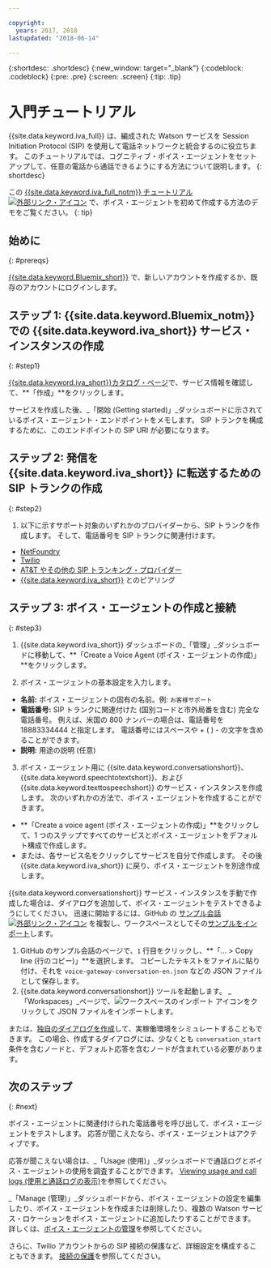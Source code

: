 ```yaml
---

copyright:
  years: 2017, 2018
lastupdated: "2018-06-14"

---
```


{:shortdesc: .shortdesc}
{:new_window: target="_blank"}
{:codeblock: .codeblock}
{:pre: .pre}
{:screen: .screen}
{:tip: .tip}

# 入門チュートリアル
{{site.data.keyword.iva_full}} は、編成された Watson サービスを Session Initiation Protocol (SIP) を使用して電話ネットワークと統合するのに役立ちます。 このチュートリアルでは、コグニティブ・ボイス・エージェントをセットアップして、任意の電話から通話できるようにする方法について説明します。
{: shortdesc}

この [{{site.data.keyword.iva_full_notm}} チュートリアル ![外部リンク・アイコン](../../icons/launch-glyph.svg "外部リンク・アイコン")](https://developer.ibm.com/tv/building-voice-enabled-cognitive-applications-with-watson/) で、ボイス・エージェントを初めて作成する方法のデモをご覧ください。
{: tip}

## 始めに
{: #prereqs}

[{{site.data.keyword.Bluemix_short}}](https://console.bluemix.net/) で、新しいアカウントを作成するか、既存のアカウントにログインします。

## ステップ 1: {{site.data.keyword.Bluemix_notm}} での {{site.data.keyword.iva_short}} サービス・インスタンスの作成
{: #step1}

[{{site.data.keyword.iva_short}}カタログ・ページ](https://console.bluemix.net/catalog/services/voice-agent-with-watson)で、サービス情報を確認して、**「作成」**をクリックします。

サービスを作成した後、_「開始 (Getting started)」_ダッシュボードに示されているボイス・エージェント・エンドポイントをメモします。 SIP トランクを構成するために、このエンドポイントの SIP URI が必要になります。

## ステップ 2: 発信を {{site.data.keyword.iva_short}} に転送するための SIP トランクの作成
{: #step2}

1. 以下に示すサポート対象のいずれかのプロバイダーから、SIP トランクを作成します。 そして、電話番号を SIP トランクに関連付けます。

  * [NetFoundry](connect-SIP.html#NetFoundry-setup)
  * [Twilio](connect-SIP.html#twilio-setup)
  * [AT&T やその他の SIP トランキング・プロバイダー](connect-SIP.html#att-other)
  * [{{site.data.keyword.iva_short}}](connect-SIP.html#peering) とのピアリング

## ステップ 3: ボイス・エージェントの作成と接続
{: #step3}

1. {{site.data.keyword.iva_short}} ダッシュボードの_「管理」_ダッシュボードに移動して、**「Create a Voice Agent (ボイス・エージェントの作成)」**をクリックします。

2. ボイス・エージェントの基本設定を入力します。
  * **名前:** ボイス・エージェントの固有の名前。例: `お客様サポート`
  * **電話番号:** SIP トランクに関連付けた (国別コードと市外局番を含む) 完全な電話番号。 例えば、米国の 800 ナンバーの場合は、電話番号を 18883334444 と指定します。 電話番号にはスペースや + ( ) - の文字を含めることができます。
  * **説明:** 用途の説明 (任意)

3. ボイス・エージェント用に {{site.data.keyword.conversationshort}}、{{site.data.keyword.speechtotextshort}}、および {{site.data.keyword.texttospeechshort}} のサービス・インスタンスを作成します。 次のいずれかの方法で、ボイス・エージェントを作成することができます。
  * **「Create a voice agent (ボイス・エージェントの作成)」**をクリックして、1 つのステップですべてのサービスとボイス・エージェントをデフォルト構成で作成します。
  * または、各サービス名をクリックしてサービスを自分で作成します。 その後 {{site.data.keyword.iva_short}} に戻り、ボイス・エージェントを別途作成します。

   {{site.data.keyword.conversationshort}} サービス・インスタンスを手動で作成した場合は、ダイアログを追加して、ボイス・エージェントをテストできるようにしてください。  迅速に開始するには、GitHub の [サンプル会話 ![外部リンク・アイコン](../../icons/launch-glyph.svg "外部リンク・アイコン")](https://github.com/WASdev/sample.voice.gateway/blob/master/conversation/voice-gateway-conversation-en.json) を複製し、ワークスペースとしてその[サンプルをインポート](../conversation/configure-workspace.html#creating-workspaces)します。

   1. GitHub のサンプル会話のページで、`1` 行目をクリックし、**「... > Copy line (行のコピー)」**を選択します。 コピーしたテキストをファイルに貼り付け、それを `voice-gateway-conversation-en.json` などの JSON ファイルとして保存します。
   2. {{site.data.keyword.conversationshort}} ツールを起動します。 _「Workspaces」_ページで、![ワークスペースのインポート](../conversation/images/workspace_import.png) アイコンをクリックして JSON ファイルをインポートします。

  または、[独自のダイアログを作成](https://console.bluemix.net/docs/services/conversation/dialog-build.html)して、実稼働環境をシミュレートすることもできます。 この場合、作成するダイアログには、少なくとも `conversation_start` 条件を含むノードと、デフォルト応答を含むノードが含まれている必要があります。

## 次のステップ
{: #next}

ボイス・エージェントに関連付けられた電話番号を呼び出して、ボイス・エージェントをテストします。 応答が聞こえたなら、ボイス・エージェントはアクティブです。

応答が聞こえない場合は、_「Usage (使用)」_ダッシュボードで通話ログとボイス・エージェントの使用を調査することができます。 [Viewing usage and call logs (使用と通話ログの表示)](logging.html)を参照してください。

_「Manage (管理)」_ダッシュボードから、ボイス・エージェントの設定を編集したり、ボイス・エージェントを作成または削除したり、複数の Watson サービス・ロケーションをボイス・エージェントに追加したりすることができます。 詳しくは、[ボイス・エージェントの管理](managing.html)を参照してください。

さらに、Twilio アカウントからの SIP 接続の保護など、詳細設定を構成することもできます。 [接続の保護](secure-trunking.html)を参照してください。
